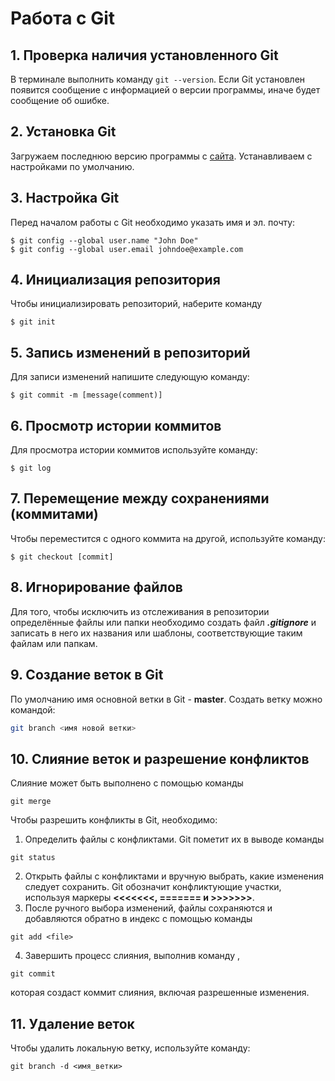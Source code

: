 # Работа с Git
## 1. Проверка наличия установленного Git
В терминале выполнить команду `git --version`. Если Git установлен появится сообщение с информацией о версии программы, иначе будет сообщение об ошибке.

## 2. Установка Git
Загружаем последнюю версию программы с [сайта](https://git-scm/downloads).
Устанавливаем с настройками по умолчанию.

## 3. Настройка Git

Перед началом работы с Git необходимо указать имя и эл. почту: 
```
$ git config --global user.name "John Doe"
$ git config --global user.email johndoe@example.com
```

## 4. Инициализация репозитория
Чтобы инициализировать репозиторий, наберите команду 
```
$ git init
```

## 5. Запись изменений в репозиторий
Для записи изменений напишите следующую команду:
```
$ git commit -m [message(comment)]
```

## 6. Просмотр истории коммитов
Для просмотра истории коммитов используйте команду: 
```
$ git log
```

## 7. Перемещение между сохранениями (коммитами)
Чтобы переместится с одного коммита на другой, используйте команду:
```
$ git checkout [commit]
```

## 8. Игнорирование файлов
Для того, чтобы исключить из отслеживания в репозитории определённые файлы или папки необходимо создать файл ***.gitignore*** и записать в него их названия или шаблоны, соответствующие таким файлам или папкам.

## 9. Создание веток в Git
По умолчанию имя основной ветки в Git - **master**.
Создать ветку можно командой:
```bash
git branch <имя новой ветки>
```
## 10. Слияние веток и разрешение конфликтов
Слияние может быть выполнено с помощью команды 
```
git merge
```
Чтобы разрешить конфликты в Git, необходимо:

1. Определить файлы с конфликтами. Git пометит их в выводе команды 
```
git status
```
2. Открыть файлы с конфликтами и вручную выбрать, какие изменения следует сохранить. Git обозначит конфликтующие участки, используя маркеры **<<<<<<<, ======= и >>>>>>>**.
3. После ручного выбора изменений, файлы сохраняются и добавляются обратно в индекс с помощью команды 
```
git add <file>
```
4. Завершить процесс слияния, выполнив команду ,
```
git commit
```
которая создаст коммит слияния, включая разрешенные изменения.

## 11. Удаление веток
Чтобы удалить локальную ветку, используйте команду:
```
git branch -d <имя_ветки>
```